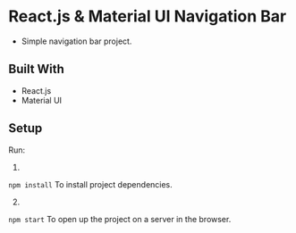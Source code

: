 # React.js & Material UI Navigation Bar

- Simple navigation bar project.

## Built With

- React.js
- Material UI

## Setup

Run:

1.

`npm install`
To install project dependencies.

2.

`npm start`
To open up the project on a server in the browser.
